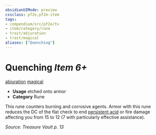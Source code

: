 ```yaml
---
obsidianUIMode: preview
cssclass: pf2e,pf2e-item
tags:
- compendium/src/pf2e/tv
- item/category/rune
- trait/abjuration
- trait/magical
aliases: ["Quenching"]
---
```

# Quenching *Item 6+*  
[abjuration](rules/traits/abjuration.md)  [magical](rules/traits/magical.md)  

- **Usage** etched onto armor
- **Category** Rune

This rune counters burning and corrosive agents. Armor with this rune reduces the DC of the flat check to end [persistent acid](rules/conditions.md#Persistent%20Damage) or fire damage affecting you from 15 to 12 (7 with particularly effective assistance).

*Source: Treasure Vault p. 13*